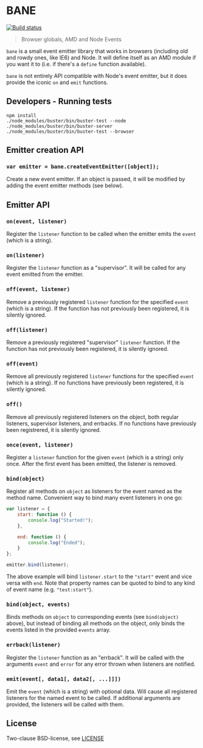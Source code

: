 # BANE

[![Build status](https://secure.travis-ci.org/busterjs/bane.png?branch=master)](http://travis-ci.org/busterjs/bane)

> Browser globals, AMD and Node Events

`bane` is a small event emitter library that works in browsers (including old
and rowdy ones, like IE6) and Node. It will define itself as an AMD module if
you want it to (i.e. if there's a `define` function available).

`bane` is not entirely API compatible with Node's event emitter, but it does
provide the iconic `on` and `emit` functions.

## Developers - Running tests

```
npm install
./node_modules/buster/bin/buster-test --node
./node_modules/buster/bin/buster-server
./node_modules/buster/bin/buster-test --browser
```

## Emitter creation API

### `var emitter = bane.createEventEmitter([object]);`


Create a new event emitter. If an object is passed, it will be modified by
adding the event emitter methods (see below).

## Emitter API


### `on(event, listener)`

Register the `listener` function to be called when the emitter emits the
`event` (which is a string).

### `on(listener)`

Register the `listener` function as a "supervisor". It will be called for
any event emitted from the emitter.

### `off(event, listener)`

Remove a previously registered `listener` function for the specified `event`
(which is a string). If the function has not previously been registered, it is
silently ignored.

### `off(listener)`

Remove a previously registered "supervisor" `listener` function. If the
function has not previously been registered, it is silently ignored.

### `off(event)`

Remove all previously registered `listener` functions for the specified
`event` (which is a string). If no functions have previously been registered,
it is silently ignored.

### `off()`

Remove all previously registered listeners on the object, both regular
listeners, supervisor listeners, and errbacks. If no functions have previously
been registrered, it is silently ignored.

### `once(event, listener)`

Register a `listener` function for the given `event` (which is a string)
only once. After the first event has been emitted, the listener is removed.

### `bind(object)`

Register all methods on `object` as listeners for the event named as the
method name. Convenient way to bind many event listeners in one go:

```javascript
var listener = {
    start: function () {
        console.log("Started!");
    },

    end: function () {
        console.log("Ended");
    }
};

emitter.bind(listener);
```

The above example will bind `listener.start` to the `"start"` event and vice
versa with `end`. Note that property names can be quoted to bind to any kind of
event name (e.g. `"test:start"`).

### `bind(object, events)`

Binds methods on `object` to corresponding events (see `bind(object)`
above), but instead of binding all methods on the object, only binds the
events listed in the provided `events` array.

### `errback(listener)`

Register the `listener` function as an "errback". It will be called with the
arguments `event` and `error` for any error thrown when listeners are
notified.

### `emit(event[, data1[, data2[, ...]]])`

Emit the `event` (which is a string) with optional data. Will cause all
registered listeners for the named event to be called. If additional arguments
are provided, the listeners will be called with them.

## License

Two-clause BSD-license, see [LICENSE](https://raw.github.com/busterjs/bane/master/LICENSE)
